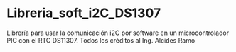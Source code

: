 # Libreria_soft_i2C_DS1307
Librería para usar la comunicación i2C por software en un microcontrolador PIC con el RTC DS11307. Todos los créditos al Ing. Alcides Ramo
